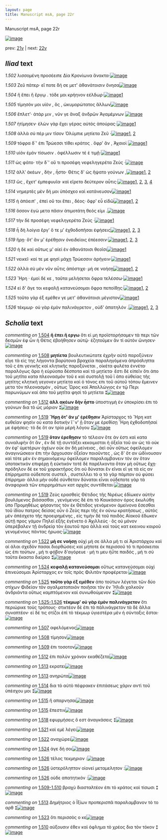 ```yaml
---
layout: page
title: Manuscript msA, page 22r
---
```


Manuscript msA, page 22r

[![image](http://www.homermultitext.org/iipsrv?OBJ=IIP,1.0&FIF=/project/homer/pyramidal/deepzoom/hmt/vaimg/2017a/VA022RN_0023.tif&WID=100&CVT=JPEG)](http://www.homermultitext.org/ict2/?urn=urn:cite2:hmt:vaimg.2017a:VA022RN_0023)

prev:  [21v](../21v) | next:  [22v](../22v)

## *Iliad* text

*1.502* <a id="1.502"/> λισσομένη προσέειπε Δία 						Κρονίωνα ἄνακτα·[![image](http://www.homermultitext.org/iipsrv?OBJ=IIP,1.0&FIF=/project/homer/pyramidal/deepzoom/hmt/vaimg/2017a/VA022RN_0023.tif&RGN=0.178,0.2066,0.37,0.0263&WID=1000&CVT=JPEG)](http://www.homermultitext.org/ict2/?urn=urn:cite2:hmt:vaimg.2017a:VA022RN_0023@0.178,0.2066,0.37,0.0263)

*1.503* <a id="1.503"/> Ζεῦ πάτερ· εἴ ποτε δή σε 					μετ' ἀθανάτοισιν ὄνησα[![image](http://www.homermultitext.org/iipsrv?OBJ=IIP,1.0&FIF=/project/homer/pyramidal/deepzoom/hmt/vaimg/2017a/VA022RN_0023.tif&RGN=0.184,0.2261,0.37,0.0263&WID=1000&CVT=JPEG)](http://www.homermultitext.org/ict2/?urn=urn:cite2:hmt:vaimg.2017a:VA022RN_0023@0.184,0.2261,0.37,0.0263)

*1.504* <a id="1.504"/> ἢ ἔπει ἢ ἔργῳ . τόδε μοι κρήηνον εέλδωρ·[![image](http://www.homermultitext.org/iipsrv?OBJ=IIP,1.0&FIF=/project/homer/pyramidal/deepzoom/hmt/vaimg/2017a/VA022RN_0023.tif&RGN=0.185,0.2412,0.364,0.0331&WID=1000&CVT=JPEG)](http://www.homermultitext.org/ict2/?urn=urn:cite2:hmt:vaimg.2017a:VA022RN_0023@0.185,0.2412,0.364,0.0331)[1](#msA_1.1278)

*1.505* <a id="1.505"/> τίμησόν μοι υἱὸν , ὃς , ὠκυμορώτατος ἄλλων[![image](http://www.homermultitext.org/iipsrv?OBJ=IIP,1.0&FIF=/project/homer/pyramidal/deepzoom/hmt/vaimg/2017a/VA022RN_0023.tif&RGN=0.178,0.2607,0.364,0.0331&WID=1000&CVT=JPEG)](http://www.homermultitext.org/ict2/?urn=urn:cite2:hmt:vaimg.2017a:VA022RN_0023@0.178,0.2607,0.364,0.0331)

*1.506* <a id="1.506"/> ἔπλετ'· ἀτάρ μιν , νῦν γε ἄναξ ἀνδρῶν Ἀγαμέμνων 				[![image](http://www.homermultitext.org/iipsrv?OBJ=IIP,1.0&FIF=/project/homer/pyramidal/deepzoom/hmt/vaimg/2017a/VA022RN_0023.tif&RGN=0.188,0.278,0.373,0.0331&WID=1000&CVT=JPEG)](http://www.homermultitext.org/ict2/?urn=urn:cite2:hmt:vaimg.2017a:VA022RN_0023@0.188,0.278,0.373,0.0331)

*1.507* <a id="1.507"/> ἠτίμησεν· ἑλὼν γὰρ ἔχει γέρας αὐτὸς ἀπούρας·[![image](http://www.homermultitext.org/iipsrv?OBJ=IIP,1.0&FIF=/project/homer/pyramidal/deepzoom/hmt/vaimg/2017a/VA022RN_0023.tif&RGN=0.181,0.299,0.379,0.0331&WID=1000&CVT=JPEG)](http://www.homermultitext.org/ict2/?urn=urn:cite2:hmt:vaimg.2017a:VA022RN_0023@0.181,0.299,0.379,0.0331)[1](#msAil_1.1295)

*1.508* <a id="1.508"/> ἀλλὰ σύ πέρ μιν τῖσον Ὀλύμπιε μητίετα Ζεῦ ·[![image](http://www.homermultitext.org/iipsrv?OBJ=IIP,1.0&FIF=/project/homer/pyramidal/deepzoom/hmt/vaimg/2017a/VA022RN_0023.tif&RGN=0.179,0.3178,0.355,0.0331&WID=1000&CVT=JPEG)](http://www.homermultitext.org/ict2/?urn=urn:cite2:hmt:vaimg.2017a:VA022RN_0023@0.179,0.3178,0.355,0.0331)[1](#msAil_1.1296), [2](#msA_1.1279)

*1.509* <a id="1.509"/> τόφρα δ`' ἐπι Τρώεσσι τίθει κράτος . ὄφρ' ἂν , Ἀχαιοὶ 				[![image](http://www.homermultitext.org/iipsrv?OBJ=IIP,1.0&FIF=/project/homer/pyramidal/deepzoom/hmt/vaimg/2017a/VA022RN_0023.tif&RGN=0.179,0.3373,0.366,0.0331&WID=1000&CVT=JPEG)](http://www.homermultitext.org/ict2/?urn=urn:cite2:hmt:vaimg.2017a:VA022RN_0023@0.179,0.3373,0.366,0.0331)[1](#msAil_1.1297)

*1.510* <a id="1.510"/> υἱὸν ἐμὸν τίσωσιν . ὀφέλλωσιν τέ ἑ τιμῇ·[![image](http://www.homermultitext.org/iipsrv?OBJ=IIP,1.0&FIF=/project/homer/pyramidal/deepzoom/hmt/vaimg/2017a/VA022RN_0023.tif&RGN=0.18,0.3546,0.355,0.0331&WID=1000&CVT=JPEG)](http://www.homermultitext.org/ict2/?urn=urn:cite2:hmt:vaimg.2017a:VA022RN_0023@0.18,0.3546,0.355,0.0331)[1](#msAint_1.1294)

*1.511* <a id="1.511"/> ὡς φάτο· τὴν δ`' οὔ τι προσέφη νεφεληγερέτα Ζεύς ·[![image](http://www.homermultitext.org/iipsrv?OBJ=IIP,1.0&FIF=/project/homer/pyramidal/deepzoom/hmt/vaimg/2017a/VA022RN_0023.tif&RGN=0.176,0.3772,0.39,0.0368&WID=1000&CVT=JPEG)](http://www.homermultitext.org/ict2/?urn=urn:cite2:hmt:vaimg.2017a:VA022RN_0023@0.176,0.3772,0.39,0.0368)

*1.512* <a id="1.512"/> ἀλλ' ἀκέων , δὴν , ἧστο· Θέτις δ' ὡς ἥψατο γούνων ,[![image](http://www.homermultitext.org/iipsrv?OBJ=IIP,1.0&FIF=/project/homer/pyramidal/deepzoom/hmt/vaimg/2017a/VA022RN_0023.tif&RGN=0.178,0.3944,0.364,0.0323&WID=1000&CVT=JPEG)](http://www.homermultitext.org/ict2/?urn=urn:cite2:hmt:vaimg.2017a:VA022RN_0023@0.178,0.3944,0.364,0.0323)[1](#msAil_1.1298), [2](#msA_1.1280)

*1.513* <a id="1.513"/> ὣς , ἔχετ' ἐμπεφυυῖα· καὶ εἴρετο δεύτερον αὖτις·[![image](http://www.homermultitext.org/iipsrv?OBJ=IIP,1.0&FIF=/project/homer/pyramidal/deepzoom/hmt/vaimg/2017a/VA022RN_0023.tif&RGN=0.179,0.414,0.381,0.0308&WID=1000&CVT=JPEG)](http://www.homermultitext.org/ict2/?urn=urn:cite2:hmt:vaimg.2017a:VA022RN_0023@0.179,0.414,0.381,0.0308)[1](#msAim_1.1292), [2](#msAil_1.1299), [3](#msAil_1.1300), [4](#msAil_1.1301)

*1.514* <a id="1.514"/> νημερτὲς μὲν δή μοι ὑπόσχεο καὶ κατάνευσον[![image](http://www.homermultitext.org/iipsrv?OBJ=IIP,1.0&FIF=/project/homer/pyramidal/deepzoom/hmt/vaimg/2017a/VA022RN_0023.tif&RGN=0.18,0.4335,0.366,0.0308&WID=1000&CVT=JPEG)](http://www.homermultitext.org/ict2/?urn=urn:cite2:hmt:vaimg.2017a:VA022RN_0023@0.18,0.4335,0.366,0.0308)[1](#msAil_1.1302)

*1.515* <a id="1.515"/> ἠ ἀπόειπ' , ἐπεὶ οὔ τοι ἔπει , δέος· ὄφρ' εὖ εἰδῶ[![image](http://www.homermultitext.org/iipsrv?OBJ=IIP,1.0&FIF=/project/homer/pyramidal/deepzoom/hmt/vaimg/2017a/VA022RN_0023.tif&RGN=0.18,0.4538,0.359,0.0285&WID=1000&CVT=JPEG)](http://www.homermultitext.org/ict2/?urn=urn:cite2:hmt:vaimg.2017a:VA022RN_0023@0.18,0.4538,0.359,0.0285)[1](#msAil_1.1303), [2](#msAil_1.1304)

*1.516* <a id="1.516"/> ὅσσον ἐγὼ μετα πᾶσιν ἀτιμοτάτη θεός εἰμι .[![image](http://www.homermultitext.org/iipsrv?OBJ=IIP,1.0&FIF=/project/homer/pyramidal/deepzoom/hmt/vaimg/2017a/VA022RN_0023.tif&RGN=0.177,0.4703,0.353,0.0331&WID=1000&CVT=JPEG)](http://www.homermultitext.org/ict2/?urn=urn:cite2:hmt:vaimg.2017a:VA022RN_0023@0.177,0.4703,0.353,0.0331)

*1.517* <a id="1.517"/> τὴν δὲ προσέφη νεφεληγερέτα Ζεύς ·[![image](http://www.homermultitext.org/iipsrv?OBJ=IIP,1.0&FIF=/project/homer/pyramidal/deepzoom/hmt/vaimg/2017a/VA022RN_0023.tif&RGN=0.163,0.4891,0.405,0.0331&WID=1000&CVT=JPEG)](http://www.homermultitext.org/ict2/?urn=urn:cite2:hmt:vaimg.2017a:VA022RN_0023@0.163,0.4891,0.405,0.0331)[1](#msA_1.1281)

*1.518* <a id="1.518"/> ἦ δὴ λοίγια ἔργ' ὅ τε μ' ἐχθοδοπῆσαι ἐφήσεις[![image](http://www.homermultitext.org/iipsrv?OBJ=IIP,1.0&FIF=/project/homer/pyramidal/deepzoom/hmt/vaimg/2017a/VA022RN_0023.tif&RGN=0.175,0.5094,0.361,0.0331&WID=1000&CVT=JPEG)](http://www.homermultitext.org/ict2/?urn=urn:cite2:hmt:vaimg.2017a:VA022RN_0023@0.175,0.5094,0.361,0.0331)[1](#msAil_1.1306), [2](#msAil_1.1305), [3](#msA_1.1282)

*1.519* <a id="1.519"/> ἥρῃ· ὅτ' ἄν μ' ἐρέθῃσιν ὀνειδείοις ἐπέεσσιν·[![image](http://www.homermultitext.org/iipsrv?OBJ=IIP,1.0&FIF=/project/homer/pyramidal/deepzoom/hmt/vaimg/2017a/VA022RN_0023.tif&RGN=0.173,0.5289,0.359,0.0331&WID=1000&CVT=JPEG)](http://www.homermultitext.org/ict2/?urn=urn:cite2:hmt:vaimg.2017a:VA022RN_0023@0.173,0.5289,0.359,0.0331)[1](#msA_1.1285), [2](#msA_1.1284), [3](#msA_1.1283)

*1.520* <a id="1.520"/> ἡ δὲ καὶ αὕτως μ' αἰεὶ ἐν ἀθανάτοισι θεοῖσι[![image](http://www.homermultitext.org/iipsrv?OBJ=IIP,1.0&FIF=/project/homer/pyramidal/deepzoom/hmt/vaimg/2017a/VA022RN_0023.tif&RGN=0.173,0.5447,0.359,0.0331&WID=1000&CVT=JPEG)](http://www.homermultitext.org/ict2/?urn=urn:cite2:hmt:vaimg.2017a:VA022RN_0023@0.173,0.5447,0.359,0.0331)[1](#msAil_1.1307)

*1.521* <a id="1.521"/> νεικεῖ· καί τε με φησὶ μάχῃ Τρώεσσιν ἀρήγειν·[![image](http://www.homermultitext.org/iipsrv?OBJ=IIP,1.0&FIF=/project/homer/pyramidal/deepzoom/hmt/vaimg/2017a/VA022RN_0023.tif&RGN=0.173,0.5635,0.385,0.0331&WID=1000&CVT=JPEG)](http://www.homermultitext.org/ict2/?urn=urn:cite2:hmt:vaimg.2017a:VA022RN_0023@0.173,0.5635,0.385,0.0331)[1](#msAil_1.1308)

*1.522* <a id="1.522"/> ἀλλὰ σὺ μὲν νῦν αὖτις ἀπόστιχε· μή σε νοήσῃ[![image](http://www.homermultitext.org/iipsrv?OBJ=IIP,1.0&FIF=/project/homer/pyramidal/deepzoom/hmt/vaimg/2017a/VA022RN_0023.tif&RGN=0.175,0.5838,0.365,0.0331&WID=1000&CVT=JPEG)](http://www.homermultitext.org/ict2/?urn=urn:cite2:hmt:vaimg.2017a:VA022RN_0023@0.175,0.5838,0.365,0.0331)[1](#msAil_1.1309), [2](#msA_1.1286)

*1.523* <a id="1.523"/> Ἥρη · ἐμοὶ δέ κε , ταῦτα 					μελήσεται ὄφρα τελέσσω·[![image](http://www.homermultitext.org/iipsrv?OBJ=IIP,1.0&FIF=/project/homer/pyramidal/deepzoom/hmt/vaimg/2017a/VA022RN_0023.tif&RGN=0.176,0.6018,0.388,0.0323&WID=1000&CVT=JPEG)](http://www.homermultitext.org/ict2/?urn=urn:cite2:hmt:vaimg.2017a:VA022RN_0023@0.176,0.6018,0.388,0.0323)[1](#msAim_1.1293)

*1.524* <a id="1.524"/> εἰ δ' ἄγε τοι κεφαλῇ κατανεύσομαι ὄφρα πεποίθῃς·[![image](http://www.homermultitext.org/iipsrv?OBJ=IIP,1.0&FIF=/project/homer/pyramidal/deepzoom/hmt/vaimg/2017a/VA022RN_0023.tif&RGN=0.175,0.6228,0.39,0.0323&WID=1000&CVT=JPEG)](http://www.homermultitext.org/ict2/?urn=urn:cite2:hmt:vaimg.2017a:VA022RN_0023@0.175,0.6228,0.39,0.0323)[1](#msAil_1.1310), [2](#msA_1.1287)

*1.525* <a id="1.525"/> τοῦτο γὰρ ἐξ εμέθεν γε μετ' ἀθανάτοισι μέγιστον[![image](http://www.homermultitext.org/iipsrv?OBJ=IIP,1.0&FIF=/project/homer/pyramidal/deepzoom/hmt/vaimg/2017a/VA022RN_0023.tif&RGN=0.168,0.6424,0.369,0.0278&WID=1000&CVT=JPEG)](http://www.homermultitext.org/ict2/?urn=urn:cite2:hmt:vaimg.2017a:VA022RN_0023@0.168,0.6424,0.369,0.0278)[1](#msA_1.1288)

*1.526* <a id="1.526"/> τέκμωρ· οὐ γὰρ ἐμὸν παλινάγρετον , οὐδ' ἀπατηλόν .[![image](http://www.homermultitext.org/iipsrv?OBJ=IIP,1.0&FIF=/project/homer/pyramidal/deepzoom/hmt/vaimg/2017a/VA022RN_0023.tif&RGN=0.171,0.6634,0.381,0.0308&WID=1000&CVT=JPEG)](http://www.homermultitext.org/ict2/?urn=urn:cite2:hmt:vaimg.2017a:VA022RN_0023@0.171,0.6634,0.381,0.0308)[1](#msAil_1.1311), [2](#msAil_1.1313), [3](#msAil_1.1312)

## *Scholia* text

*commenting on* [1.504](#1.504)  <a id="msA_1.1278"/> **ἢ ἐπει ἢ εργω** ὅτι εἰ μη προϊστορήσαμεν τὰ περι τῶν δεσμῶν ἐφ ὦν ἡ Θέτις ἐβοήθησεν αὐτῷ· ἐζητοῦμεν ἂν τί αὐτὸν ὤνησεν·[![image](http://www.homermultitext.org/iipsrv?OBJ=IIP,1.0&FIF=/project/homer/pyramidal/deepzoom/hmt/vaimg/2017a/VA022RN_0023.tif&RGN=0.17428150,0.09737206,0.46610169,0.02185339&WID=1000&CVT=JPEG)](http://www.homermultitext.org/ict2/?urn=urn:cite2:hmt:vaimg.2017a:VA022RN_0023@0.17428150,0.09737206,0.46610169,0.02185339)

*commenting on* [1.508](#1.508)  <a id="msA_1.1279"/> **μητίετα** βουλευτικώτατε ἐχρῆν αὐτὸ παροξύνειν εἴγε τὰ εἰς της λήγοντα βαρύτονα βραχεία παραληγόμενα ἀπρόσληπτα τοῦ ς ἐπι γενικῆς καὶ κλητικῆς παροξύνεται , οἰκέτα φυλέτα ἐννέτα· παραλόγως ἄρα ἡ εὐρύοπα δέσποτα καὶ τὸ μητίετα· ἔστι δὲ εἰπεῖν ὅτι ἀπο τοῦ μητῖτα κατα πλεονασμὸν τοῦ ε καὶ συστολῇ τοῦ ϊ ἀπο εὐθείας τῆς μητίτης κλητικὴ γεγονεν μητίετα καὶ ὁ τόνος επι τοῦ αὐτοῦ τόπου ἔμεινεν μετα τὸν πλεονασμόν , οὕτως Ὦρος καὶ Ἀπολλώνιος ἐν τῷ Περι παρωνύμων καὶ ἀπο τοῦ μητῖτα φησὶ τὸ μητίετα ⁑[![image](http://www.homermultitext.org/iipsrv?OBJ=IIP,1.0&FIF=/project/homer/pyramidal/deepzoom/hmt/vaimg/2017a/VA022RN_0023.tif&RGN=0.19233604,0.10345781,0.59837878,0.05919779&WID=1000&CVT=JPEG)](http://www.homermultitext.org/ict2/?urn=urn:cite2:hmt:vaimg.2017a:VA022RN_0023@0.19233604,0.10345781,0.59837878,0.05919779)

*commenting on* [1.512](#1.512)  <a id="msA_1.1280"/> **ἀλλ ακέων δὴν ἧστο** ὑποστιγμὴ ἐν ὑποκρίσει ἐπι τὸ γούνων δια τὸ ὡς μόριον ⁑[![image](http://www.homermultitext.org/iipsrv?OBJ=IIP,1.0&FIF=/project/homer/pyramidal/deepzoom/hmt/vaimg/2017a/VA022RN_0023.tif&RGN=0.56890199,0.40027663,0.21370671,0.02544952&WID=1000&CVT=JPEG)](http://www.homermultitext.org/ict2/?urn=urn:cite2:hmt:vaimg.2017a:VA022RN_0023@0.56890199,0.40027663,0.21370671,0.02544952)

*commenting on* [1.519](#1.519)  <a id="msA_1.1283"/> **Ἥρῃ ὅτ' ἄν μ' ἐρέθῃσιν** Ἀρίσταρχος τὸ Ἥρη κατ ευθεῖαν φησὶν οὐ κατα δοτικήν ἵ¨ν' ᾖ ὅταν με ἐρεθίσῃ Ἥρη ἐχθοδοπῆσαί με ἐφήσεις· τὸ δε ὅτ αν τρία μέρή λόγου ⁑[![image](http://www.homermultitext.org/iipsrv?OBJ=IIP,1.0&FIF=/project/homer/pyramidal/deepzoom/hmt/vaimg/2017a/VA022RN_0023.tif&RGN=0.55932203,0.49045643,0.20744289,0.05200553&WID=1000&CVT=JPEG)](http://www.homermultitext.org/ict2/?urn=urn:cite2:hmt:vaimg.2017a:VA022RN_0023@0.55932203,0.49045643,0.20744289,0.05200553)

*commenting on* [1.519](#1.519)  <a id="msA_1.1284"/> **ὅταν ἐρεθῃσιν** τὸ τέλειον ὅτε άν ἐστι καὶ κατα συναλιφὴν ὅτ ἄν , ἐν δὲ τῇ συντάξει κεκοιμισται ἡ ὀξεῖα τοῦ αν ὡς τὸ οὐκ ὰν ἐφ' ὑμετέρων ὀχέων οὐκ ὰν δὴ μείνειας , ἀεὶ οὖν οὕτως ὀφείλομεν ἀναγινώσκειν ἐπι τὴν ἄρχουσαν ὀξεῖαν ποιοῦντες , ὡς δ' ὅτ αν ὠδίνουσαν καὶ τότε μὲν ἐν σημαινόμενῳ ὀφείλομεν παραλαμβανειν τὸν αν ὅταν ὑποτακτικὸν επιφέρῃ ἢ εὐκτικόν τοτὲ δὲ παρέλκοντα ὅταν μὴ οὔτως ἔχῃ· πρόδηλον δὲ εκ τοῦ χαρακτῆρος ὅτι οὐ δύναται ἓν εῖναι εῖ γε τὰ εἰς αν ἐπίρρηματα οὐδεποτε συστελ , συστελλει τὸ α τὸ γὰρ πάμπαν οὐ φύσει ἐπίρρημα· ἀλλα μὴν οὐδὲ σύνθετον δύναται εἶναι οὐδεποτε γὰρ τὰ ἀναφορικὰ τῶν επιρρημάτων κατ αρχὰς συντίθεται·[![image](http://www.homermultitext.org/iipsrv?OBJ=IIP,1.0&FIF=/project/homer/pyramidal/deepzoom/hmt/vaimg/2017a/VA022RN_0023.tif&RGN=0.55895357,0.53969571,0.21628592,0.16846473&WID=1000&CVT=JPEG)](http://www.homermultitext.org/ict2/?urn=urn:cite2:hmt:vaimg.2017a:VA022RN_0023@0.55895357,0.53969571,0.21628592,0.16846473)

*commenting on* [1.519](#1.519)  <a id="msA_1.1285.comment"/> Ζεὺς ερασθεὶς Θέτιδος τῆς Νιρέως ἐδίωκεν αὐτὴν βουλόμενος βιάσασθαι , γενόμενος δὲ ἐπι τὸ Καυκάσιον όρος ἐκωλύθη ὑπο Προμηθέως φήσαντος τὸν ἐκ Θέτιδος γενόμενον ἀμείνονα ἔσεσθαι τοῦ ἰδίου πατρος δείσας οὖν ὁ Ζεὺς περι τῆς ἐν οὐνω κρατήσεως , αὐτὸς μὲν ἀπέσχετο τῆς προειρημένης , εἰς τιμὴν δὲ τοῦ παιδὸς Αἰακοῦ ἔδωκεν αὐτῇ προς γάμον Πηλεῖ ἑξῆς ἐγένετο ὁ Ἀχιλλεύς · ὃς οὐ μόνον ὑπερέβαλεν τῇ ἀνδρείᾳ τὸν ἑαυτοῦ πρα ἀλλὰ καὶ τοὺς κατ εκεινου καιροῦ γενομένους πάντας ήρωας·[![image](http://www.homermultitext.org/iipsrv?OBJ=IIP,1.0&FIF=/project/homer/pyramidal/deepzoom/hmt/vaimg/2017a/VA022RN_0023.tif&RGN=0.14922623,0.69847856,0.61201179,0.04785615&WID=1000&CVT=JPEG)](http://www.homermultitext.org/ict2/?urn=urn:cite2:hmt:vaimg.2017a:VA022RN_0023@0.14922623,0.69847856,0.61201179,0.04785615)

*commenting on* [1.522](#1.522)  <a id="msA_1.1286"/> **μή σε νοήσῃ** οὐχὶ μή σε ἀλλα μή τι αἱ Ἀριστάρχου καὶ αἱ άλαι σχεδὸν πασαι διορθώσεις καὶ μήποτε ἐκ περισσοῦ τὸ τι πρόσκειται ὡς ἐπι τούτων , μή τι φόβον δ'αγόρευε · μή τι μευ ἠΰτε παιδός , μή τι σὺ ταῦτα ἕκαστα διείρεο ⁑[![image](http://www.homermultitext.org/iipsrv?OBJ=IIP,1.0&FIF=/project/homer/pyramidal/deepzoom/hmt/vaimg/2017a/VA022RN_0023.tif&RGN=0.15585851,0.73582296,0.61164333,0.02683264&WID=1000&CVT=JPEG)](http://www.homermultitext.org/ict2/?urn=urn:cite2:hmt:vaimg.2017a:VA022RN_0023@0.15585851,0.73582296,0.61164333,0.02683264)

*commenting on* [1.524](#1.524)  <a id="msA_1.1287"/> **κεφαλῇ κατανεύσομαι** οὕτως κατανεύσομαι οὐχὶ ἐπινεύσομαι Ἀρίσταρχος εν τοῖς πρὸς Φιλιτὰν προφέρεται·[![image](http://www.homermultitext.org/iipsrv?OBJ=IIP,1.0&FIF=/project/homer/pyramidal/deepzoom/hmt/vaimg/2017a/VA022RN_0023.tif&RGN=0.20891673,0.74993084,0.49410464,0.02406639&WID=1000&CVT=JPEG)](http://www.homermultitext.org/ict2/?urn=urn:cite2:hmt:vaimg.2017a:VA022RN_0023@0.20891673,0.74993084,0.49410464,0.02406639)

*commenting on* [1.525](#1.525)  <a id="msA_1.1288"/> **τοῦτο γὰρ ἐξ εμέθεν** ἀπο τούτων λέγεται τῶν δύο στίχων Φιδείαν τὸν αγαλματοποιὸν ποιῆσαι τὸν ἐν Ἥλιδι χαλκοῦν ἀνδριάντα οὕτως καμπτόμενον καὶ συνωθούμενον ⁑[![image](http://www.homermultitext.org/iipsrv?OBJ=IIP,1.0&FIF=/project/homer/pyramidal/deepzoom/hmt/vaimg/2017a/VA022RN_0023.tif&RGN=0.14112012,0.76237898,0.62859248,0.03015214&WID=1000&CVT=JPEG)](http://www.homermultitext.org/ict2/?urn=urn:cite2:hmt:vaimg.2017a:VA022RN_0023@0.14112012,0.76237898,0.62859248,0.03015214)

*commenting on* [1.525-1.526](#1.525-1.526)  <a id="msA_1.1289"/> **τέκμωρ' οὐ γὰρ ἐμὸν παλινάγρετον** ὅτι περιώρικε τοὺς τρόπους· στικτέον δὲ ἐπι τὸ πάλινάγρετον τὰ δὲ ἄλλα συναπτέον· εἰ δέ τις στίζοι ἐπὶ τὸ τέκμωρ ὑγιεστέρα μὲν ἡ σύνταξις ἔσται·[![image](http://www.homermultitext.org/iipsrv?OBJ=IIP,1.0&FIF=/project/homer/pyramidal/deepzoom/hmt/vaimg/2017a/VA022RN_0023.tif&RGN=0.15880619,0.77593361,0.60243183,0.03181189&WID=1000&CVT=JPEG)](http://www.homermultitext.org/ict2/?urn=urn:cite2:hmt:vaimg.2017a:VA022RN_0023@0.15880619,0.77593361,0.60243183,0.03181189)

*commenting on* [1.507](#1.507)  <a id="msAil_1.1295.comment"/> αφελόμενος[![image](http://www.homermultitext.org/iipsrv?OBJ=IIP,1.0&FIF=/project/homer/pyramidal/deepzoom/hmt/vaimg/2017a/VA022RN_0023.tif&RGN=0.50405306,0.30290456,0.04495210,0.01051176&WID=1000&CVT=JPEG)](http://www.homermultitext.org/ict2/?urn=urn:cite2:hmt:vaimg.2017a:VA022RN_0023@0.50405306,0.30290456,0.04495210,0.01051176)

*commenting on* [1.508](#1.508)  <a id="msAil_1.1296.comment"/> τίμησον[![image](http://www.homermultitext.org/iipsrv?OBJ=IIP,1.0&FIF=/project/homer/pyramidal/deepzoom/hmt/vaimg/2017a/VA022RN_0023.tif&RGN=0.33087693,0.32005533,0.03574060,0.00995851&WID=1000&CVT=JPEG)](http://www.homermultitext.org/ict2/?urn=urn:cite2:hmt:vaimg.2017a:VA022RN_0023@0.33087693,0.32005533,0.03574060,0.00995851)

*commenting on* [1.509](#1.509)  <a id="msAil_1.1297.comment"/> ἐπι τοσοτον[![image](http://www.homermultitext.org/iipsrv?OBJ=IIP,1.0&FIF=/project/homer/pyramidal/deepzoom/hmt/vaimg/2017a/VA022RN_0023.tif&RGN=0.20891673,0.33471646,0.04237288,0.00995851&WID=1000&CVT=JPEG)](http://www.homermultitext.org/ict2/?urn=urn:cite2:hmt:vaimg.2017a:VA022RN_0023@0.20891673,0.33471646,0.04237288,0.00995851)

*commenting on* [1.512](#1.512)  <a id="msAil_1.1298.comment"/> ἐπι πολὺν χρόνον εκαθέζετο[![image](http://www.homermultitext.org/iipsrv?OBJ=IIP,1.0&FIF=/project/homer/pyramidal/deepzoom/hmt/vaimg/2017a/VA022RN_0023.tif&RGN=0.27966102,0.39308437,0.08106116,0.01134163&WID=1000&CVT=JPEG)](http://www.homermultitext.org/ict2/?urn=urn:cite2:hmt:vaimg.2017a:VA022RN_0023@0.27966102,0.39308437,0.08106116,0.01134163)

*commenting on* [1.513](#1.513)  <a id="msAil_1.1299.comment"/> εκρατει[![image](http://www.homermultitext.org/iipsrv?OBJ=IIP,1.0&FIF=/project/homer/pyramidal/deepzoom/hmt/vaimg/2017a/VA022RN_0023.tif&RGN=0.20596905,0.41521438,0.02431835,0.00995851&WID=1000&CVT=JPEG)](http://www.homermultitext.org/ict2/?urn=urn:cite2:hmt:vaimg.2017a:VA022RN_0023@0.20596905,0.41521438,0.02431835,0.00995851)

*commenting on* [1.513](#1.513)  <a id="msAil_1.1301.comment"/> ανηρώτα[![image](http://www.homermultitext.org/iipsrv?OBJ=IIP,1.0&FIF=/project/homer/pyramidal/deepzoom/hmt/vaimg/2017a/VA022RN_0023.tif&RGN=0.40493736,0.41466113,0.03279293,0.00968188&WID=1000&CVT=JPEG)](http://www.homermultitext.org/ict2/?urn=urn:cite2:hmt:vaimg.2017a:VA022RN_0023@0.40493736,0.41466113,0.03279293,0.00968188)

*commenting on* [1.514](#1.514)  <a id="msAil_1.1302.comment"/> δια τὸ αὐτὸ πέφρακεν ἐπιτάσεως χάριν αντὶ τοῦ ὑπέσχου μοι ⁑[![image](http://www.homermultitext.org/iipsrv?OBJ=IIP,1.0&FIF=/project/homer/pyramidal/deepzoom/hmt/vaimg/2017a/VA022RN_0023.tif&RGN=0.37877671,0.43485477,0.16838615,0.01244813&WID=1000&CVT=JPEG)](http://www.homermultitext.org/ict2/?urn=urn:cite2:hmt:vaimg.2017a:VA022RN_0023@0.37877671,0.43485477,0.16838615,0.01244813)

*commenting on* [1.515](#1.515)  <a id="msAil_1.1303.comment"/> ἢ απαρνησαι[![image](http://www.homermultitext.org/iipsrv?OBJ=IIP,1.0&FIF=/project/homer/pyramidal/deepzoom/hmt/vaimg/2017a/VA022RN_0023.tif&RGN=0.20081061,0.45228216,0.04016212,0.01051176&WID=1000&CVT=JPEG)](http://www.homermultitext.org/ict2/?urn=urn:cite2:hmt:vaimg.2017a:VA022RN_0023@0.20081061,0.45228216,0.04016212,0.01051176)

*commenting on* [1.515](#1.515)  <a id="msAil_1.1304.comment"/> ἔπεστιν[![image](http://www.homermultitext.org/iipsrv?OBJ=IIP,1.0&FIF=/project/homer/pyramidal/deepzoom/hmt/vaimg/2017a/VA022RN_0023.tif&RGN=0.37951363,0.45394191,0.02984525,0.00912863&WID=1000&CVT=JPEG)](http://www.homermultitext.org/ict2/?urn=urn:cite2:hmt:vaimg.2017a:VA022RN_0023@0.37951363,0.45394191,0.02984525,0.00912863)

*commenting on* [1.518](#1.518)  <a id="msAil_1.1306.comment"/> εφυρμήσεις ὅ εστ ἀναγκάσεις ⁑[![image](http://www.homermultitext.org/iipsrv?OBJ=IIP,1.0&FIF=/project/homer/pyramidal/deepzoom/hmt/vaimg/2017a/VA022RN_0023.tif&RGN=0.48857775,0.51175657,0.08327192,0.01687414&WID=1000&CVT=JPEG)](http://www.homermultitext.org/ict2/?urn=urn:cite2:hmt:vaimg.2017a:VA022RN_0023@0.48857775,0.51175657,0.08327192,0.01687414)

*commenting on* [1.521](#1.521)  <a id="msAil_1.1308.comment"/> καὶ εμὲ λέγει[![image](http://www.homermultitext.org/iipsrv?OBJ=IIP,1.0&FIF=/project/homer/pyramidal/deepzoom/hmt/vaimg/2017a/VA022RN_0023.tif&RGN=0.26234340,0.56514523,0.04605748,0.00912863&WID=1000&CVT=JPEG)](http://www.homermultitext.org/ict2/?urn=urn:cite2:hmt:vaimg.2017a:VA022RN_0023@0.26234340,0.56514523,0.04605748,0.00912863)

*commenting on* [1.522](#1.522)  <a id="msAil_1.1309.comment"/> αναχώρει[![image](http://www.homermultitext.org/iipsrv?OBJ=IIP,1.0&FIF=/project/homer/pyramidal/deepzoom/hmt/vaimg/2017a/VA022RN_0023.tif&RGN=0.38614591,0.58865837,0.03574060,0.01051176&WID=1000&CVT=JPEG)](http://www.homermultitext.org/ict2/?urn=urn:cite2:hmt:vaimg.2017a:VA022RN_0023@0.38614591,0.58865837,0.03574060,0.01051176)

*commenting on* [1.524](#1.524)  <a id="msAil_1.1310.comment"/> άγε δή σοι[![image](http://www.homermultitext.org/iipsrv?OBJ=IIP,1.0&FIF=/project/homer/pyramidal/deepzoom/hmt/vaimg/2017a/VA022RN_0023.tif&RGN=0.21002211,0.62213001,0.03021371,0.00857538&WID=1000&CVT=JPEG)](http://www.homermultitext.org/ict2/?urn=urn:cite2:hmt:vaimg.2017a:VA022RN_0023@0.21002211,0.62213001,0.03021371,0.00857538)

*commenting on* [1.526](#1.526)  <a id="msAil_1.1311.comment"/> τέλος τεκμηριον :[![image](http://www.homermultitext.org/iipsrv?OBJ=IIP,1.0&FIF=/project/homer/pyramidal/deepzoom/hmt/vaimg/2017a/VA022RN_0023.tif&RGN=0.18275608,0.66085754,0.05858511,0.01051176&WID=1000&CVT=JPEG)](http://www.homermultitext.org/ict2/?urn=urn:cite2:hmt:vaimg.2017a:VA022RN_0023@0.18275608,0.66085754,0.05858511,0.01051176)

*commenting on* [1.526](#1.526)  <a id="msAil_1.1312.comment"/> ὑστερόληπτον οἱονεὶ μεταμελητον :[![image](http://www.homermultitext.org/iipsrv?OBJ=IIP,1.0&FIF=/project/homer/pyramidal/deepzoom/hmt/vaimg/2017a/VA022RN_0023.tif&RGN=0.36772292,0.66196404,0.09248342,0.01272476&WID=1000&CVT=JPEG)](http://www.homermultitext.org/ict2/?urn=urn:cite2:hmt:vaimg.2017a:VA022RN_0023@0.36772292,0.66196404,0.09248342,0.01272476)

*commenting on* [1.526](#1.526)  <a id="msAil_1.1313.comment"/> οὐδε απατητικόν :[![image](http://www.homermultitext.org/iipsrv?OBJ=IIP,1.0&FIF=/project/homer/pyramidal/deepzoom/hmt/vaimg/2017a/VA022RN_0023.tif&RGN=0.49152542,0.66528354,0.06116433,0.00968188&WID=1000&CVT=JPEG)](http://www.homermultitext.org/ict2/?urn=urn:cite2:hmt:vaimg.2017a:VA022RN_0023@0.49152542,0.66528354,0.06116433,0.00968188)

*commenting on* [1.509-1.510](#1.509-1.510)  <a id="msAim_1.1291.comment"/> βραχὺ διασταλτέον ἐπι τὸ κράτος καὶ τίσωσι ⁑[![image](http://www.homermultitext.org/iipsrv?OBJ=IIP,1.0&FIF=/project/homer/pyramidal/deepzoom/hmt/vaimg/2017a/VA022RN_0023.tif&RGN=0.53168755,0.34439834,0.04900516,0.03845090&WID=1000&CVT=JPEG)](http://www.homermultitext.org/ict2/?urn=urn:cite2:hmt:vaimg.2017a:VA022RN_0023@0.53168755,0.34439834,0.04900516,0.03845090)

*commenting on* [1.513](#1.513)  <a id="msAim_1.1292.comment"/> 	 Δημήτριος ὁ Ϊξίων προπερισπᾶ παραλαμβανον τὸ το αρθ ⁑[![image](http://www.homermultitext.org/iipsrv?OBJ=IIP,1.0&FIF=/project/homer/pyramidal/deepzoom/hmt/vaimg/2017a/VA022RN_0023.tif&RGN=0.53242447,0.43457815,0.03758290,0.04619640&WID=1000&CVT=JPEG)](http://www.homermultitext.org/ict2/?urn=urn:cite2:hmt:vaimg.2017a:VA022RN_0023@0.53242447,0.43457815,0.03758290,0.04619640)

*commenting on* [1.523](#1.523)  <a id="msAim_1.1293.comment"/> ὅτι περισσὸς ο κε[![image](http://www.homermultitext.org/iipsrv?OBJ=IIP,1.0&FIF=/project/homer/pyramidal/deepzoom/hmt/vaimg/2017a/VA022RN_0023.tif&RGN=0.55416360,0.60387275,0.01363301,0.07358230&WID=1000&CVT=JPEG)](http://www.homermultitext.org/ict2/?urn=urn:cite2:hmt:vaimg.2017a:VA022RN_0023@0.55416360,0.60387275,0.01363301,0.07358230)

*commenting on* [1.510](#1.510)  <a id="msAint_1.1294.comment"/> αὐξουσιν έθεν καὶ όφλημα τὸ χρέος δια τὸν τόκον ⁑[![image](http://www.homermultitext.org/iipsrv?OBJ=IIP,1.0&FIF=/project/homer/pyramidal/deepzoom/hmt/vaimg/2017a/VA022RN_0023.tif&RGN=0.10722181,0.34827109,0.06853353,0.03540802&WID=1000&CVT=JPEG)](http://www.homermultitext.org/ict2/?urn=urn:cite2:hmt:vaimg.2017a:VA022RN_0023@0.10722181,0.34827109,0.06853353,0.03540802)